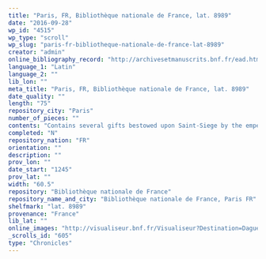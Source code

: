 ```yaml
---
title: "Paris, FR, Bibliothèque nationale de France, lat. 8989"
date: "2016-09-28"
wp_id: "4515"
wp_type: "scroll"
wp_slug: "paris-fr-bibliotheque-nationale-de-france-lat-8989"
creator: "admin"
online_bibliography_record: "http://archivesetmanuscrits.bnf.fr/ead.html?id=FRBNFEAD000077178"
language_1: "Latin"
language_2: ""
lib_lon: ""
meta_title: "Paris, FR, Bibliothèque nationale de France, lat. 8989"
date_quality: ""
length: "75"
repository_city: "Paris"
number_of_pieces: ""
contents: "Contains several gifts bestowed upon Saint-Siege by the emperors Frederick I and Henry VI."
completed: "N"
repository_nation: "FR"
orientation: ""
description: ""
prov_lon: ""
date_start: "1245"
prov_lat: ""
width: "60.5"
repository: "Bibliothèque nationale de France"
repository_name_and_city: "Bibliothèque nationale de France, Paris FR"
shelfmark: "lat. 8989"
provenance: "France"
lib_lat: ""
online_images: "http://visualiseur.bnf.fr/Visualiseur?Destination=Daguerre&O=22004066&E=JPEG&NavigationSimplifiee=ok&typeFonds=noir"
_scrolls_id: "605"
type: "Chronicles"
---
```



